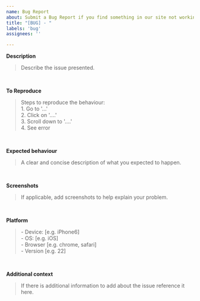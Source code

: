 ```yaml
---
name: Bug Report
about: Submit a Bug Report if you find something in our site not working as intended
title: "[BUG] - "
labels: 'bug'
assignees: ''

---
```


**Description**

<blockquote>Describe the issue presented.</blockquote>

<br>

**To Reproduce**

<blockquote>Steps to reproduce the behaviour: <br>
1. Go to '...' <br>
2. Click on '....' <br>
3. Scroll down to '....' <br>
4. See error</blockquote>

<br>


**Expected behaviour**

<blockquote>A clear and concise description of what you expected to happen.</blockquote>

<br>

**Screenshots**

<blockquote>If applicable, add screenshots to help explain your problem.</blockquote>

<br>

**Platform**

<blockquote>
 - Device: [e.g. iPhone6] <br>
 - OS: [e.g. iOS] <br>
 - Browser [e.g. chrome, safari] <br>
 - Version [e.g. 22] <br>
</blockquote>

<br>

**Additional context**

<blockquote>If there is additional information to add about the issue reference it here.</blockquote>

<br>
